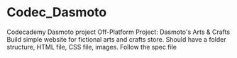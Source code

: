 # Codec_Dasmoto
Codecademy Dasmoto project
Off-Platform Project: Dasmoto's Arts & Crafts
Build simple website for fictional arts and crafts store.
Should have a folder structure, HTML file, CSS file, images.
Follow the spec file
